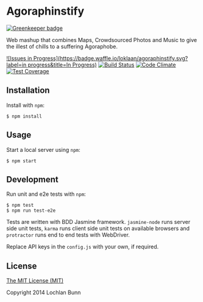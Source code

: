 # Agoraphinstify

[![Greenkeeper badge](https://badges.greenkeeper.io/loklaan/agoraphinstify.svg)](https://greenkeeper.io/)

Web mashup that combines Maps, Crowdsourced Photos and Music to give the illest of chills to a suffering Agoraphobe.

[![Issues in Progress](https://badge.waffle.io/loklaan/agoraphinstify.svg?label=in progress&title=In Progress)](http://waffle.io/loklaan/agoraphinstify)
[![Build Status](https://travis-ci.org/loklaan/agoraphinstify.svg?branch=master)](https://travis-ci.org/loklaan/agoraphinstify)
[![Code Climate](https://codeclimate.com/github/loklaan/agoraphinstify/badges/gpa.svg)](https://codeclimate.com/github/loklaan/agoraphinstify)
[![Test Coverage](https://codeclimate.com/github/loklaan/agoraphinstify/badges/coverage.svg)](https://codeclimate.com/github/loklaan/agoraphinstify)

## Installation
Install with `npm`:

```shell
$ npm install
```

## Usage
Start a local server using `npm`:

```shell
$ npm start
```

## Development
Run unit and e2e tests with `npm`:

```shell
$ npm test
$ npm run test-e2e
```

Tests are written with BDD Jasmine framework. `jasmine-node` runs server side unit tests, `karma` runs client side unit tests on available browsers and `protractor` runs end to end tests with WebDriver.

Replace API keys in the `config.js` with your own, if required.

## License

[The MIT License (MIT)](http://opensource.org/licenses/MIT)

Copyright 2014 Lochlan Bunn